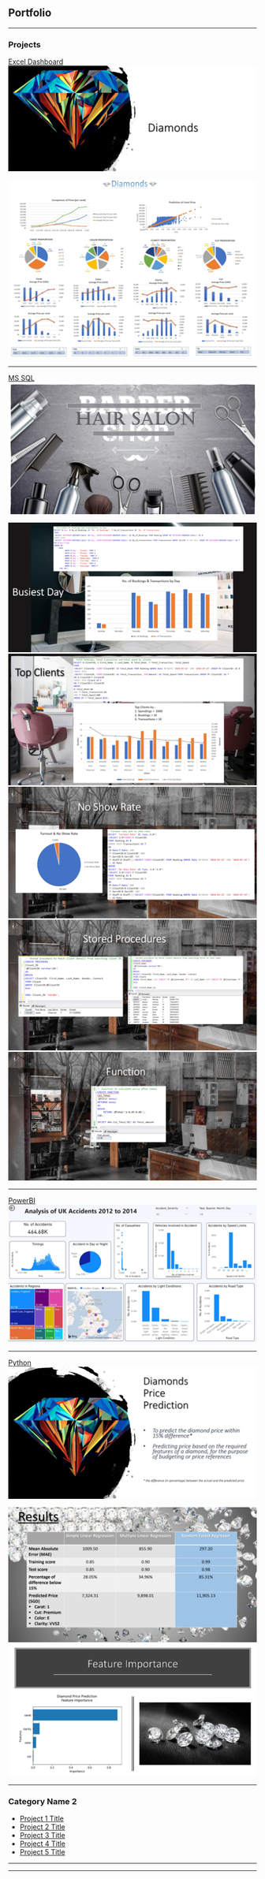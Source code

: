 ## Portfolio

---

### Projects 

[Excel Dashboard](pdf/diamonds.xlsx)
<img src="images/Diamonds.jpg?raw=true"/>

<img src="images/Diamonds_Dashboard.jpg?raw=true"/>

---
[MS SQL](pdf/HairSalon_PP.pptx)
<img src="images/HairSalon_Main_SQL.jpg?raw=true"/>

<img src="images/HairSalon_Busiest.jpg?raw=true"/>

<img src="images/HairSalon_Topclients.jpg?raw=true"/>

<img src="images/HairSalon_NoShow.jpg?raw=true"/>

<img src="images/HairSalon_StoredProcedures.jpg?raw=true"/>

<img src="images/HairSalon_Functions.jpg?raw=true"/>


---
[PowerBI](pdf/UKAccident.pbix)
<img src="images/UKAccidents_PowerBI.jpg?raw=true"/>


---
[Python](pdf/Diamonds_df.pptx)
<img src="images/Diamonds_Python.jpg?raw=true"/>

<img src="images/Diamonds_Python_Results.jpg?raw=true"/>

<img src="images/Diamonds_Python_Feature.jpg?raw=true"/>



---

### Category Name 2

- [Project 1 Title](http://example.com/)
- [Project 2 Title](http://example.com/)
- [Project 3 Title](http://example.com/)
- [Project 4 Title](http://example.com/)
- [Project 5 Title](http://example.com/)

---




---

